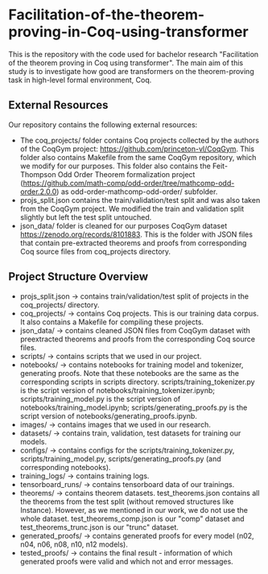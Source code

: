 # Facilitation-of-the-theorem-proving-in-Coq-using-transformer
This is the repository with the code used for bachelor research "Facilitation of the theorem proving in Coq using transformer". The main aim of this study is to investigate how good are transformers on the theorem-proving task in high-level formal environment, Coq.
## External Resources
Our repository contains the following external resources:
 - The coq_projects/ folder contains Coq projects collected by the authors of the CoqGym project: https://github.com/princeton-vl/CoqGym. This folder also contains Makefile from the same CoqGym repository, which we modify for our purposes. This folder also contains the Feit-Thompson Odd Order Theorem formalization project (https://github.com/math-comp/odd-order/tree/mathcomp-odd-order.2.0.0) as odd-order-mathcomp-odd-order/ subfolder.
 - projs_split.json contains the train/validation/test split and was also taken from the CoqGym project. We modified the train and validation split slightly but left the test split untouched.
 - json_data/ folder is cleaned for our purposes CoqGym dataset https://zenodo.org/records/8101883. This is the folder with JSON files that contain pre-extracted theorems and proofs from corresponding Coq source files from coq_projects directory.
## Project Structure Overview
- projs_split.json -> contains train/validation/test split of projects in the coq_projects/ directory.
- coq_projects/ -> contains Coq projects. This is our training data corpus. It also contains a Makefile for compiling these projects.
- json_data/ -> contains cleaned JSON files from CoqGym dataset with preextracted theorems and proofs from the corresponding Coq source files.
- scripts/ -> contains scripts that we used in our project.
- notebooks/ -> contains notebooks for training model and tokenizer, generating proofs. Note that these notebooks are the same as the corresponding scripts in scripts directory. scripts/training_tokenizer.py is the script version of notebooks/training_tokenizer.ipynb; scripts/training_model.py is the script version of notebooks/training_model.ipynb; scripts/generating_proofs.py is the script version of notebooks/generating_proofs.ipynb.
- images/ -> contains images that we used in our research.
- datasets/ -> contains train, validation, test datasets for training our models.
- configs/ -> contains configs for the scripts/training_tokenizer.py, scripts/training_model.py, scripts/generating_proofs.py (and corresponding notebooks).
- training_logs/ -> contains training logs.
- tensorboard_runs/ -> contains tensorboard data of our trainings.
- theorems/ -> contains theorem datasets. test_theorems.json contains all the theorems from the test split (without removed structures like Instance). However, as we mentioned in our work, we do not use the whole dataset. test_theorems_comp.json is our "comp" dataset and test_theorems_trunc.json is our "trunc" dataset.
- generated_proofs/ -> contains generated proofs for every model (n02, n04, n06, n08, n10, n12 models).
- tested_proofs/ -> contains the final result - information of which generated proofs were valid and which not and error messages.



